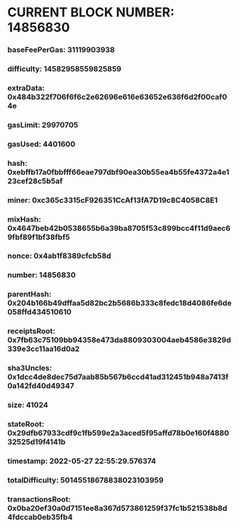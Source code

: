 # CURRENT BLOCK NUMBER: 14856830

### baseFeePerGas: 31119903938
### difficulty: 14582958559825859
### extraData: 0x484b322f706f6f6c2e62696e616e63652e636f6d2f00caf04e
### gasLimit: 29970705
### gasUsed: 4401600
### hash: 0xebffb17a0fbbfff66eae797dbf90ea30b55ea4b55fe4372a4e123cef28c5b5af
### miner: 0xc365c3315cF926351CcAf13fA7D19c8C4058C8E1
### mixHash: 0x4647beb42b0538655b6a39ba8705f53c899bcc4f11d9aec69fbf89f1bf38fbf5
### nonce: 0x4ab1f8389cfcb58d
### number: 14856830
### parentHash: 0x204b166b49dffaa5d82bc2b5686b333c8fedc18d4086fe6de058ffd434510610
### receiptsRoot: 0x7fb63c75109bb94358e473da8809303004aeb4586e3829d339e3cc11aa16d0a2
### sha3Uncles: 0x1dcc4de8dec75d7aab85b567b6ccd41ad312451b948a7413f0a142fd40d49347
### size: 41024
### stateRoot: 0x29dfb67933cdf9c1fb599e2a3aced5f95affd78b0e160f488032525d19f4141b
### timestamp: 2022-05-27 22:55:29.576374
### totalDifficulty: 50145518678838023103959
### transactionsRoot: 0x0ba20ef30a0d7151ee8a367d573861259f37fc1b521538b8d4fdccab0eb35fb4
